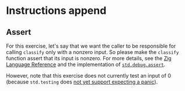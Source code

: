 # Instructions append

## Assert

For this exercise, let's say that we want the caller to be responsible for calling `classify` only with a nonzero input.
So please make the `classify` function assert that its input is nonzero.
For more details, see the [Zig Language Reference][zig-reference] and the implementation of [`std.debug.assert`][assert].

However, note that this exercise does not currently test an input of 0 (because `std.testing` does [not yet support expecting a panic][proposal]).

[zig-reference]: https://ziglang.org/documentation/0.15.0/#unreachable
[assert]: https://github.com/ziglang/zig/blob/0.15.0/lib/std/debug.zig#L536-L551
[proposal]: https://github.com/ziglang/zig/issues/1356
